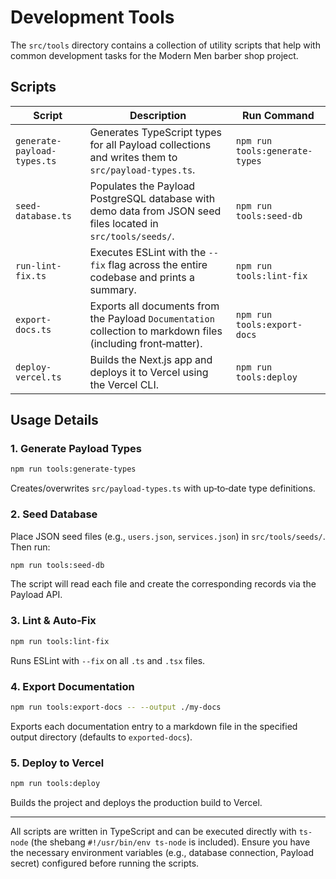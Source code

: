 # Development Tools

The `src/tools` directory contains a collection of utility scripts that help with common development tasks for the Modern Men barber shop project.

## Scripts

| Script | Description | Run Command |
|--------|-------------|-------------|
| `generate-payload-types.ts` | Generates TypeScript types for all Payload collections and writes them to `src/payload-types.ts`. | `npm run tools:generate-types` |
| `seed-database.ts` | Populates the Payload PostgreSQL database with demo data from JSON seed files located in `src/tools/seeds/`. | `npm run tools:seed-db` |
| `run-lint-fix.ts` | Executes ESLint with the `--fix` flag across the entire codebase and prints a summary. | `npm run tools:lint-fix` |
| `export-docs.ts` | Exports all documents from the Payload `Documentation` collection to markdown files (including front‑matter). | `npm run tools:export-docs` |
| `deploy-vercel.ts` | Builds the Next.js app and deploys it to Vercel using the Vercel CLI. | `npm run tools:deploy` |

## Usage Details

### 1. Generate Payload Types
```bash
npm run tools:generate-types
```
Creates/overwrites `src/payload-types.ts` with up‑to‑date type definitions.

### 2. Seed Database
Place JSON seed files (e.g., `users.json`, `services.json`) in `src/tools/seeds/`. Then run:
```bash
npm run tools:seed-db
```
The script will read each file and create the corresponding records via the Payload API.

### 3. Lint & Auto‑Fix
```bash
npm run tools:lint-fix
```
Runs ESLint with `--fix` on all `.ts` and `.tsx` files.

### 4. Export Documentation
```bash
npm run tools:export-docs -- --output ./my-docs
```
Exports each documentation entry to a markdown file in the specified output directory (defaults to `exported-docs`).

### 5. Deploy to Vercel
```bash
npm run tools:deploy
```
Builds the project and deploys the production build to Vercel.

---

All scripts are written in TypeScript and can be executed directly with `ts-node` (the shebang `#!/usr/bin/env ts-node` is included). Ensure you have the necessary environment variables (e.g., database connection, Payload secret) configured before running the scripts.
